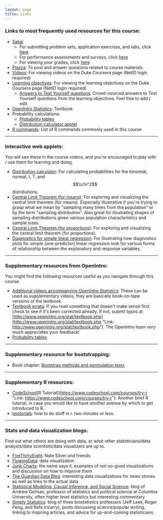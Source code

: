 ```yaml
---
layout: page
title: Links
---
```


### Links to most frequently used resources for this course:

* [Sakai](https://sakai.duke.edu/portal/site/ba0d1c18-ba55-473f-9d70-b6a1f9559bbe/page/08b2daf5-e24e-4401-97a1-ba4b8839895a#)
    * For submitting problem sets, application exercises, and labs, click [here](https://sakai.duke.edu/portal/site/ba0d1c18-ba55-473f-9d70-b6a1f9559bbe/page/9870858b-a1a9-481e-8497-8a6ffe9e5be2)
    * For performance assessments and surveys, click [here](https://sakai.duke.edu/portal/site/ba0d1c18-ba55-473f-9d70-b6a1f9559bbe/page/bfd87236-13e3-41ac-88c4-725eb4d2c35d)
    * For viewing your grades, click [here](https://sakai.duke.edu/portal/site/ba0d1c18-ba55-473f-9d70-b6a1f9559bbe/page/db103b1d-3f58-42a7-aab4-1eae3360b2e6)
* [Piazza](https://sakai.duke.edu/portal/site/ba0d1c18-ba55-473f-9d70-b6a1f9559bbe/page/08b2daf5-e24e-4401-97a1-ba4b8839895a): To post and answer questions related to course materials
* [Videos](https://duke.coursera.org/duke-statistics-001/lecture): For viewing videos on the Duke Coursera page (NetID login required)
* [Learning objectives](https://duke.coursera.org/duke-statistics-001/wiki/learning): For viewing the learning objectives on the Duke Coursera page (NetID login required)
    * [Answers to Test Yourself questions](https://drive.google.com/?ddrp=1#folders/0B0Y2lFgS9uiDNWhyQjRTei1GbjA): Crowd-sourced answers to Test Yourself questions from the learning objectives. Feel free to add / edit.
* [OpenIntro Statistics](http://www.openintro.org/stat/textbook.php?stat_book=os): Textbook
* Probability calculations:
    * [Probability tables](https://www.openintro.org/download.php?file=os2_prob_tables&referrer=/stat/textbook.php)
    * [Distribution calculator applet](https://bitly.com/dist_calc)
* [R commands](https://stat.duke.edu/~mc301/R/Rcommands.html): List of R commands commonly used in this course


* * *

### Interactive web applets: 

You will see these in the course videos, and you're encouraged to play with / use them for learning and doing.  

* [Distribution calculator](https://bitly.com/dist_calc "Link: https://bitly.com/dist_calc"): For calculating probabilities for the binomial, normal, t, T, and $$\\chi^2$$ distributions.
* [Central Limit Theorem (for means)](https://bitly.com/clt_mean "Link: https://bitly.com/clt_mean"): For exploring and visualizing the central limit theorem (for means). Especially illustrative if you're trying to grasp what we mean by "sampling many times from the population" or by the term "sampling distribution". Also great for illustrating shapes of sampling distributions given various population characteristics and sample sizes.
* [Central Limit Theorem (for proportions)](http://bit.ly/clt_prop "Link: http://bit.ly/clt_prop"): For exploring and visualizing the central limit theorem (for proportions).
* [Diagnostics for simple linear regression](http://bitly.com/slr_diag "Link: http://bitly.com/slr_diag"): For illustrating how diagnostics plots for simple (one-predictor) linear regression look for various forms of relationship between the explanatory and response variables.

* * *

### Supplementary resources from OpenIntro: 

You might find the following resources useful as you navigate through this course.  

* [Additional videos accompanying OpenIntro Statistics](http://www.openintro.org/stat/videos.php "Link: http://www.openintro.org/stat/videos.php"): These can be used as supplementary videos, they are basically book-on-tape versions of the textbook.
* [Textbook errata](https://docs.google.com/spreadsheet/ccc?key=0AuDHaDEbiOGkdDhLbXVsZHR4U0RDaUsxR2dQMEJpOFE#gid=0 "Link: https://docs.google.com/spreadsheet/ccc?key=0AuDHaDEbiOGkdDhLbXVsZHR4U0RDaUsxR2dQMEJpOFE#gid=0"): If you read something that doesn't make sense first check to see if it's been corrected already. If not, submit typos at [http://www.openintro.org/stat/textbook.php](http://www.openintro.org/stat/textbook.php "Link: http://www.openintro.org/stat/textbook.php"). The OpenIntro team very much appreciates your feedback!
* [Probability tables](http://www.openintro.org/stat/down/probTables.pdf "Link: http://www.openintro.org/stat/down/probTables.pdf")

* * *

### Supplementary resource for bootstrapping:

* Book chapter: [Bootstrap methods and permutation tests](http://content.bfwpub.com/webroot_pubcontent/Content/BCS_4/IPS7e/Student/Companion%20Chapters/ips_chap16.pdf "Link: http://content.bfwpub.com/webroot_pubcontent/Content/BCS_4/IPS7e/Student/Companion%20Chapters/ips_chap16.pdf")

* * *

### Supplementary R resources:

* [CodeSchool](https://www.codeschool.com/courses/try-r "Link: https://www.codeschool.com/courses/try-r")[R Tutorial](https://www.codeschool.com/courses/try-r "Link: https://www.codeschool.com/courses/try-r"): Another brief R tutorial, in case you would like to have another avenue by which to get introduced to R. 
* [twotorials](http://www.twotorials.com/): how to do stuff in r. two minutes or less.

* * * 

### Stats and data visualization blogs:

Find out what others are doing with data, or what other statisticians/data analysts/data scientists/data visualizers are up to.  

* [FiveThirtyEight](http://fivethirtyeight.com/ "Link: http://fivethirtyeight.com/"): Nate Silver and friends
* [FlowingData](http://flowingdata.com/ "Link: http://flowingdata.com/"): data visualization
* [Junk Charts](http://junkcharts.typepad.com/ "Link: http://junkcharts.typepad.com/"): the name says it, examples of not-so-good visualizations and discussion on how to improve them
* [The Guardian Data Blog](http://www.guardian.co.uk/news/datablog "Link: http://www.guardian.co.uk/news/datablog"): interesting data visualizations for news stories as well as links to the actual data
* [Statistical Modeling, Causal Inference, and Social Science](http://andrewgelman.com/ "Link: http://andrewgelman.com/"): blog of Andrew Gelman, professor of statistics and political science at Columbia University,
often higher level statistics but interesting commentary
* [Simply Statistics](http://simplystatistics.org/): blog of three biostatistics professors (Jeff Leek, Roger Peng, and Rafa Irizarry), posts discussing science/popular writing, linking to inspiring articles, and advice for up-and-coming statisticians